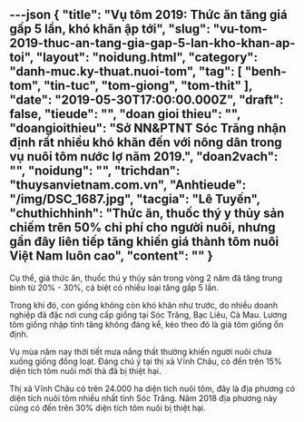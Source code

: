 ---json
{
    "title": "Vụ tôm 2019: Thức ăn tăng giá gấp 5 lần, khó khăn ập tới",
    "slug": "vu-tom-2019-thuc-an-tang-gia-gap-5-lan-kho-khan-ap-toi",
    "layout": "noidung.html",
    "category": "danh-muc.ky-thuat.nuoi-tom",
    "tag": [
        "benh-tom",
        "tin-tuc",
        "tom-giong",
        "tom-thit"
    ],
    "date": "2019-05-30T17:00:00.000Z",
    "draft": false,
    "tieude": "",
    "doan gioi thieu": "",
    "doangioithieu": "Sở NN&PTNT Sóc Trăng nhận định rất nhiều khó khăn đến với nông dân trong vụ nuôi tôm nước lợ năm 2019.",
    "doan2vach": "",
    "noidung": "",
    "trichdan": "thuysanvietnam.com.vn",
    "Anhtieude": "/img/DSC_1687.jpg",
    "tacgia": "Lê Tuyến",
    "chuthichhinh": "Thức ăn, thuốc thý y thủy sản chiếm trên 50% chi phí cho người nuôi, nhưng gần đây liên tiếp tăng khiến giá thành tôm nuôi Việt Nam luôn cao",
    "__content__": ""
}
---
<p>Cụ thể, gi&aacute; thức ăn, thuốc th&uacute; y thủy sản trong v&ograve;ng 2 năm đ&atilde; tăng trung b&igrave;nh từ 20% - 30%, c&aacute; biệt c&oacute; nhiều loại tăng gấp 5 lần.</p>

<p>Trong khi đ&oacute;, con giống kh&ocirc;ng c&ograve;n kh&oacute; khăn như trước, do nhiều doanh nghiệp đ&atilde; đặc nơi cung cấp giống tại S&oacute;c Trăng, Bạc Li&ecirc;u, C&agrave; Mau. Lương t&ocirc;m giống nhập tỉnh tăng kh&ocirc;ng đ&aacute;ng kể, k&eacute;o theo đ&oacute; l&agrave; gi&aacute; t&ocirc;m giống ổn định.</p>

<p>Vụ m&ugrave;a năm nay thời tiết mưa nắng thất thường khiến người nu&ocirc;i chưa xuống giống đồng loạt. Đ&aacute;ng ch&uacute; &yacute; tại thị x&atilde; Vĩnh Ch&acirc;u, c&oacute; đến tr&ecirc;n 15% diện t&iacute;ch t&ocirc;m nu&ocirc;i mới thả đ&atilde; bị thiệt hại.</p>

<p>Thị x&atilde; Vĩnh Ch&acirc;u c&oacute; tr&ecirc;n 24.000 ha diện t&iacute;ch nu&ocirc;i t&ocirc;m, đ&acirc;y l&agrave; địa phương c&oacute; diện t&iacute;ch nu&ocirc;i t&ocirc;m nhiều nhất tỉnh S&oacute;c Trăng. Năm 2018 địa phương n&agrave;y cũng c&oacute; đến tr&ecirc;n 30% diện t&iacute;ch t&ocirc;m nu&ocirc;i bị thiệt hại.</p>
